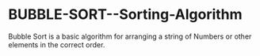 # BUBBLE-SORT--Sorting-Algorithm
Bubble Sort is a basic algorithm for arranging a string of Numbers or other elements in the correct order.
